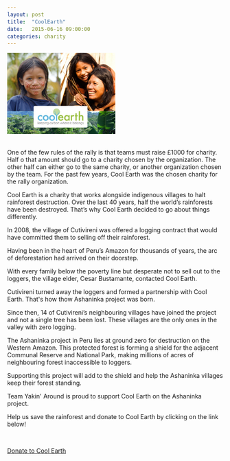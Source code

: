 ```yaml
---
layout: post
title:  "CoolEarth"
date:   2015-06-16 09:00:00
categories: charity
---
```

<img src="/img/cool-earth-2-940x705.jpg" alt="Cool Earth" width="50%"/>

<div>&nbsp;</div>

One of the few rules of the rally is that teams must raise £1000 for charity. Half o that amount should go to a charity chosen by the organization. The other half can either go to the same charity, or another organization chosen by the team. For the past few years, Cool Earth was the chosen charity for the rally organization.

Cool Earth is a charity that works alongside indigenous villages to halt rainforest destruction. Over the last 40 years, half the world’s rainforests have been destroyed. That’s why Cool Earth decided to go about things differently.

In 2008, the village of Cutivireni was offered a logging contract that would have committed them to selling off their rainforest.

Having been in the heart of Peru’s Amazon for thousands of years, the arc of deforestation had arrived on their doorstep.

With every family below the poverty line but desperate not to sell out to the loggers, the village elder, Cesar Bustamante, contacted Cool Earth.

Cutivireni turned away the loggers and formed a partnership with Cool Earth. That's how thow Ashaninka project was born.

Since then, 14 of Cutivireni’s neighbouring villages have joined the project and not a single tree has been lost. These villages are the only ones in the valley with zero logging.

The Ashaninka project in Peru lies at ground zero for destruction on the Western Amazon. This protected forest is forming a shield for the adjacent Communal Reserve and National Park, making millions of acres of neighbouring forest inaccessible to loggers.

Supporting this project will add to the shield and help the Ashaninka villages keep their forest standing.

Team Yakin' Around is proud to support Cool Earth on the Ashaninka project.

Help us save the rainforest and donate to Cool Earth by clicking on the link below!

<div>&nbsp;</div>

<p><a href="http://www.coolearth.org/535/team-yakin-around-and-cool-earth/" target="_blank" class="btn btn-default">Donate to Cool Earth</a></p>
